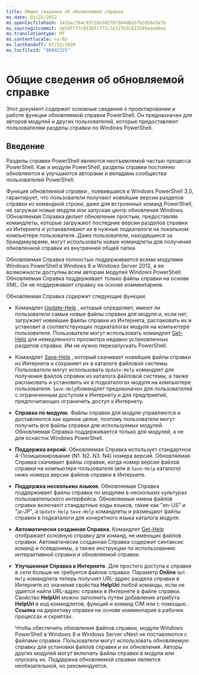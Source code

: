 ```yaml
---
title: Общие сведения об обновляемой справке
ms.date: 03/22/2012
ms.openlocfilehash: 142bac764c93728d302707504d6d3fb2d50a3a7b
ms.sourcegitcommit: de59ff77c6535fc772c1e327b3c823295eaed6ea
ms.translationtype: MT
ms.contentlocale: ru-RU
ms.lasthandoff: 07/22/2020
ms.locfileid: "86892325"
---
```

# <a name="updatable-help-overview"></a>Общие сведения об обновляемой справке

Этот документ содержит основные сведения о проектировании и работе функции обновляемой справки PowerShell. Он предназначен для авторов модулей и других пользователей, которые предоставляют пользователям разделы справки по Windows PowerShell.

## <a name="introduction"></a>Введение

Разделы справки PowerShell являются неотъемлемой частью процесса PowerShell. Как и модули PowerShell, разделы справки постоянно обновляются и улучшаются авторами и вкладами сообщества пользователей PowerShell.

Функция *обновляемой справки* , появившаяся в Windows PowerShell 3,0, гарантирует, что пользователи получают новейшие версии разделов справки из командной строки, даже для встроенных команд PowerShell, не загружая новые модули или запуская центр обновления Windows. Обновляемая Справка делает обновление простым, предоставляя командлеты, которые загружают последние версии разделов справки из Интернета и устанавливают их в нужные подкаталоги на локальном компьютере пользователя. Даже пользователи, находящиеся за брандмауэрами, могут использовать новые командлеты для получения обновленной справки из внутренней общей папки.

Обновляемая Справка полностью поддерживается всеми модулями Windows PowerShell в Windows 8 и Windows Server 2012, а ее возможности доступны всем авторам модулей Windows PowerShell. Обновляемая Справка поддерживает только файлы справки на основе XML. Он не поддерживает справку на основе комментариев.

Обновляемая Справка содержит следующие функции.

- Командлет [Update-Help](/powershell/module/Microsoft.PowerShell.Core/Update-Help) , который определяет, имеют ли пользователи самые новые файлы справки для модуля и, если нет, загружает новейшие файлы справки из Интернета, распаковать их и установит в соответствующих подкаталогах модуля на компьютере пользователя. Пользователи могут использовать командлет [Get-Help](/powershell/module/Microsoft.PowerShell.Core/Get-Help) для немедленного просмотра недавно установленных разделов справки. Им не нужно перезапускать PowerShell.

- Командлет [Save-Help](/powershell/module/Microsoft.PowerShell.Core/Save-Help) , который скачивает новейшие файлы справки из Интернета и сохраняет их в каталоге файловой системы. Пользователи могут использовать `Update-Help` командлет для получения файлов справки из каталога файловой системы, а также распаковать и установить их в подкаталогах модуля на компьютере пользователя. `Save-Help`Командлет предназначен для пользователей с ограниченным доступом к Интернету и для предприятий, предпочитающих ограничить доступ к Интернету.

- **Справка по модулю**. Файлы справки для модуля управляются и доставляются как единое целое, поэтому пользователи могут получить все файлы справки для используемых модулей. Обновляемая Справка поддерживается только для модулей, а не для оснасток Windows PowerShell.

- **Поддержка версий**. Обновляемая Справка использует стандартное 4-Позиционирование (N1. N2. N3. N4) номера версий.
  Обновляемая Справка скачивает файлы справки, когда номер версии файлов справки на компьютере пользователя (или в `Save-Help` каталоге) ниже номера версии файлов справки в Интернете.

- **Поддержка нескольких языков**. Обновляемая Справка поддерживает файлы справки по модулям в нескольких культурах пользовательского интерфейса.
  Обновляемые имена файлов справки включают стандартные коды языков, такие как "en-US" и "ja-JP", а `Update-Help` `Save-Help` командлеты и размещают файлы справки в подкаталоги для конкретного языка каталога модуля.

- **Автоматически созданная Справка**. Командлет [Get-Help](/powershell/module/Microsoft.PowerShell.Core/Get-Help) отображает основную справку для команд, не имеющих файлов справки. Автоматически созданная Справка содержит синтаксис команд и псевдонимы, а также инструкции по использованию интерактивной справки и обновляемой справки.

- **Улучшенная Справка в Интернете**. Для простого доступа к справке в сети больше не требуется файлов справки. Параметр **Online** `Get-Help` командлета теперь получает URL-адрес раздела справки в Интернете из значения свойства **HelpUri** любой команды, если не удается найти URL-адрес справки в Интернете в файле справки. Свойство **HelpUri** можно заполнить путем добавления атрибута **HelpUri** в код командлетов, функций и команд CIM или с помощью **. Ссылка** на директиву справки на основе комментария в рабочих процессах и скриптах.

  Чтобы обеспечить обновление файлов справки, модули Windows PowerShell в Windows 8 и Windows Server vNext не поставляются с файлами справки. Пользователи могут использовать обновляемую справку для установки файлов справки и их обновления. Авторы других модулей могут включать файлы справки в модули или опускать их. Поддержка обновляемой справки является необязательной, но рекомендуется.
